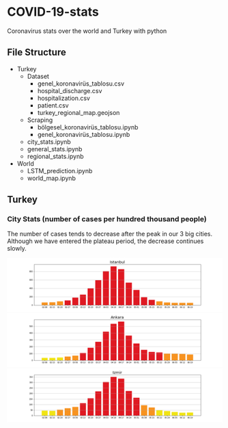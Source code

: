 # COVID-19-stats
Coronavirus stats over the world and Turkey with python

## File Structure

* Turkey
  * Dataset
    * genel_koronavirüs_tablosu.csv
    * hospital_discharge.csv
    * hospitalization.csv
    * patient.csv
    * turkey_regional_map.geojson
  * Scraping
    * bölgesel_koronavirüs_tablosu.ipynb
    * genel_koronavirüs_tablosu.ipynb
  * city_stats.ipynb
  * general_stats.ipynb
  * regional_stats.ipynb
* World
  * LSTM_prediction.ipynb
  * world_map.ipynb
 
## Turkey
### City Stats (number of cases per hundred thousand people)

The number of cases tends to decrease after the peak in our 3 big cities. Although we have entered the plateau period, the decrease continues slowly.

![alt text](media/istanbul.png)
![alt text](media/ankara.png)
![alt text](media/izmir.png)
